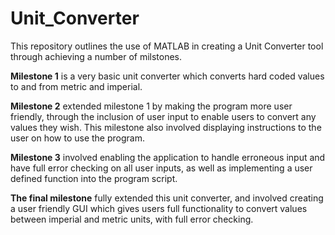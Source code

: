 # Unit_Converter

This repository outlines the use of MATLAB in creating a Unit Converter tool through achieving a number of milstones.

__Milestone 1__ is a very basic unit converter which converts hard coded values to and from metric and imperial.

__Milestone 2__ extended milestone 1 by making the program more user friendly, through the inclusion of user input to 
enable users to convert any values they wish. This milestone also involved displaying instructions to the user on how 
to use the program.

__Milestone 3__ involved enabling the application to handle erroneous input and have full error checking on all user inputs,
as well as implementing a user defined function into the program script.

__The final milestone__ fully extended this unit converter, and involved creating a user friendly GUI which gives users full 
functionality to convert values between imperial and metric units, with full error checking.
